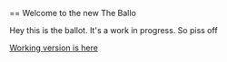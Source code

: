 == Welcome to the new The Ballo

Hey this is the ballot. It's a work in progress. So piss off

[Working version is here](http://the-ballot.herokuapp.com/)